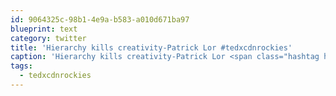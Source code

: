```yaml
---
id: 9064325c-98b1-4e9a-b583-a010d671ba97
blueprint: text
category: twitter
title: 'Hierarchy kills creativity-Patrick Lor #tedxcdnrockies'
caption: 'Hierarchy kills creativity-Patrick Lor <span class="hashtag hashtag_local">#<a href="http://tweettemp.darylchymko.ca/?tag=tedxcdnrockies">tedxcdnrockies</a>'
tags:
  - tedxcdnrockies
---
```

